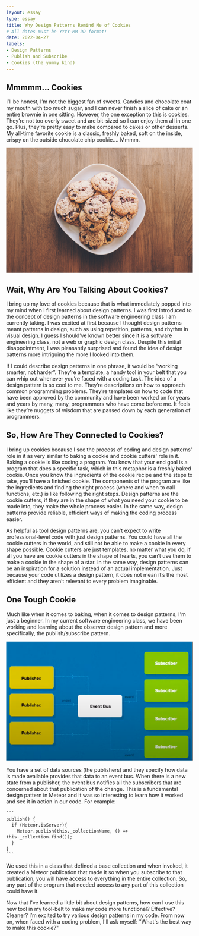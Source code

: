```yaml
---
layout: essay
type: essay
title: Why Design Patterns Remind Me of Cookies
# All dates must be YYYY-MM-DD format!
date: 2022-04-27
labels:
- Design Patterns
- Publish and Subscribe
- Cookies (the yummy kind)
---
```


## Mmmmm… Cookies
I’ll be honest, I’m not the biggest fan of sweets. Candies and chocolate coat my mouth with too much sugar, and I can never finish a slice of cake or an entire brownie in one sitting. However, the one exception to this is cookies. They’re not too overly sweet and are bit-sized so I can enjoy them all in one go. Plus, they’re pretty easy to make compared to cakes or other desserts. My all-time favorite cookie is a classic, freshly baked, soft on the inside, crispy on the outside chocolate chip cookie…. Mmmm.

<img class="ui medium rounded image" src="../images/cookies.jpg" alt=".../images/cookies.jpg">

## Wait, Why Are You Talking About Cookies?
I bring up my love of cookies because that is what immediately popped into my mind when I first learned about design patterns. I was first introduced to the concept of design patterns in the software engineering class I am currently taking. I was excited at first because I thought design patterns meant patterns in design, such as using repetition, patterns, and rhythm in visual design. I guess I should’ve known better since it is a software engineering class, not a web or graphic design class. Despite this initial disappointment, I was pleasantly surprised and found the idea of design patterns more intriguing the more I looked into them.

If I could describe design patterns in one phrase, it would be “working smarter, not harder”. They’re a template, a handy tool in your belt that you can whip out whenever you’re faced with a coding task. The idea of a design pattern is so cool to me. They’re descriptions on how to approach common programming problems. They’re templates on how to code that have been approved by the community and have been worked on for years and years by many, many, programmers who have come before me. It feels like they’re nuggets of wisdom that are passed down by each generation of programmers.

## So, How Are They Connected to Cookies?
I bring up cookies because I see the process of coding and design patterns' role in it as very similar to baking a cookie and cookie cutters' role in it. Baking a cookie is like coding a program. You know that your end goal is a program that does a specific task, which in this metaphor is a freshly baked cookie. Once you know the ingredients of the cookie recipe and the steps to take, you’ll have a finished cookie. The components of the program are like the ingredients and finding the right process (where and when to call functions, etc.) is like following the right steps. Design patterns are the cookie cutters, if they are in the shape of what you need your cookie to be made into, they make the whole process easier. In the same way, design patterns provide reliable, efficient ways of making the coding process easier.

As helpful as tool design patterns are, you can’t expect to write professional-level code with just design patterns. You could have all the cookie cutters in the world, and still not be able to make a cookie in every shape possible. Cookie cutters are just templates, no matter what you do, if all you have are cookie cutters in the shape of hearts, you can’t use them to make a cookie in the shape of a star. In the same way, design patterns can be an inspiration for a solution instead of an actual implementation. Just because your code utilizes a design pattern, it does not mean it’s the most efficient and they aren’t relevant to every problem imaginable.


## One Tough Cookie
Much like when it comes to baking, when it comes to design patterns, I'm just a beginner. In my current software engineering class, we have been working and learning about the observer design pattern and more specifically, the publish/subscribe pattern. 

<img class="ui medium rounded image" src="../images/sub-pub.png" alt=".../images/">

You have a set of data sources (the publishers) and they specify how data is made available provides that data to an event bus. When there is a new state from a publisher, the event bus notifies all the subscribers that are concerned about that publication of the change. This is a fundamental design pattern in Meteor and it was so interesting to learn how it worked and see it in action in our code. For example: 
````
```
publish() {
  if (Meteor.isServer){
    Meteor.publish(this._collectionName, () => this._collection.find());
  }
}
```
````
We used this in a class that defined a base collection and when invoked, it created a Meteor publication that made it so when you subscribe to that publication, you will have access to everything in the entire collection. So, any part of the program that needed access to any part of this collection could have it. 


Now that I've learned a little bit about design patterns, how can I use this new tool in my tool-belt to make my code more functional? Effective? Cleaner? I’m excited to try various design patterns in my code. From now on, when faced with a coding problem, I'll ask myself: "What's the best way to make this cookie?"  




